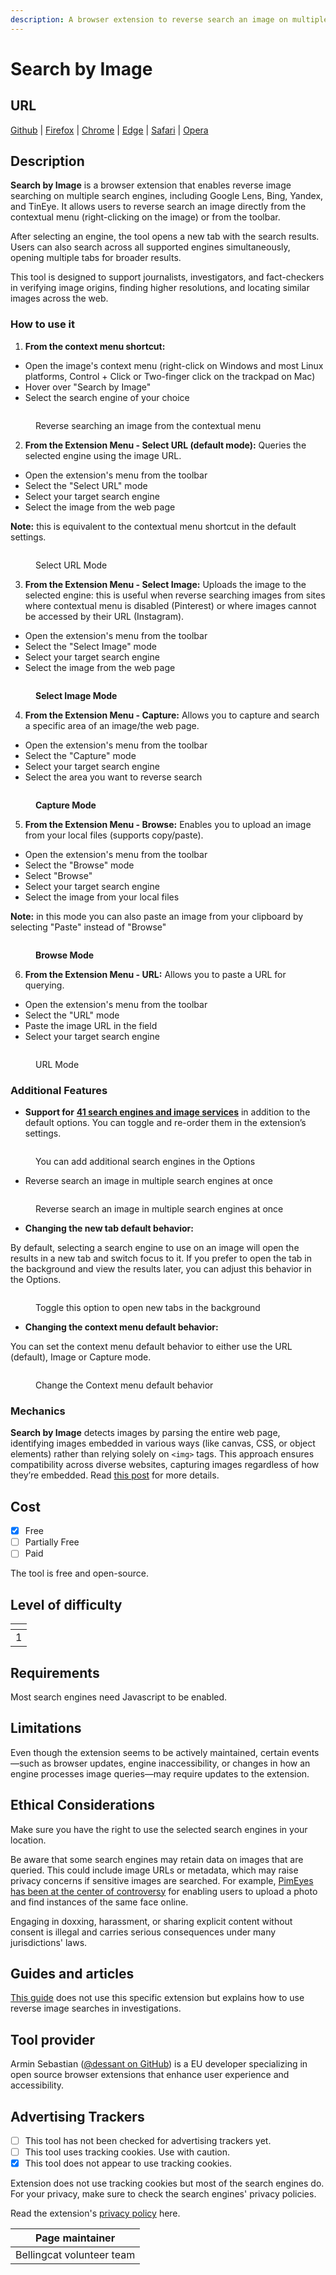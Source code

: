 ```yaml
---
description: A browser extension to reverse search an image on multiple search engines.
---
```


# Search by Image

## URL

[Github](https://github.com/dessant/search-by-image) | [Firefox](https://addons.mozilla.org/firefox/addon/search_by_image/) | [Chrome](https://chrome.google.com/webstore/detail/search-by-image/cnojnbdhbhnkbcieeekonklommdnndci) | [Edge](https://microsoftedge.microsoft.com/addons/detail/search-by-image/hckehkfhdkpmdlonmjaagiodlpjbonmc) | [Safari](https://apps.apple.com/us/app/search-by-image-for-safari/id1544552106?platform=mac) | [Opera](https://addons.opera.com/extensions/details/search-by-image/)

## Description

**Search by Image** is a browser extension that enables reverse image searching on multiple search engines, including Google Lens, Bing, Yandex, and TinEye. It allows users to reverse search an image directly from the contextual menu (right-clicking on the image) or from the toolbar.

After selecting an engine, the tool opens a new tab with the search results. Users can also search across all supported engines simultaneously, opening multiple tabs for broader results.

This tool is designed to support journalists, investigators, and fact-checkers in verifying image origins, finding higher resolutions, and locating similar images across the web.

### How to use it

1. **From the context menu shortcut:**

* Open the image's context menu (right-click on Windows and most Linux platforms, Control + Click or Two-finger click on the trackpad on Mac)
* Hover over "Search by Image"
* Select the search engine of your choice

<figure><img src=".gitbook/assets/1.webp" alt=""><figcaption><p>Reverse searching an image from the contextual menu</p></figcaption></figure>

2. **From the Extension Menu - Select URL (default mode):** Queries the selected engine using the image URL.

* Open the extension's menu from the toolbar
* Select the "Select URL" mode
* Select your target search engine
* Select the image from the web page

**Note:** this is equivalent to the contextual menu shortcut in the default settings.

<figure><img src=".gitbook/assets/2.webp" alt=""><figcaption><p>Select URL Mode</p></figcaption></figure>

3. **From the Extension Menu - Select Image:** Uploads the image to the selected engine: this is useful when reverse searching images from sites where contextual menu is disabled (Pinterest) or where images cannot be accessed by their URL (Instagram).

* Open the extension's menu from the toolbar
* Select the "Select Image" mode
* Select your target search engine
* Select the image from the web page

<figure><img src=".gitbook/assets/3.webp" alt=""><figcaption><p><strong>Select Image Mode</strong></p></figcaption></figure>

4. **From the Extension Menu - Capture:** Allows you to capture and search a specific area of an image/the web page.

* Open the extension's menu from the toolbar
* Select the "Capture" mode
* Select your target search engine
* Select the area you want to reverse search

<figure><img src=".gitbook/assets/4.webp" alt=""><figcaption><p><strong>Capture Mode</strong></p></figcaption></figure>

5. **From the Extension Menu - Browse:** Enables you to upload an image from your local files (supports copy/paste).

* Open the extension's menu from the toolbar
* Select the "Browse" mode
* Select "Browse"
* Select your target search engine
* Select the image from your local files

**Note:** in this mode you can also paste an image from your clipboard by selecting "Paste" instead of "Browse"

<figure><img src=".gitbook/assets/5.webp" alt=""><figcaption><p><strong>Browse Mode</strong></p></figcaption></figure>

6. **From the Extension Menu - URL:** Allows you to paste a URL for querying.

* Open the extension's menu from the toolbar
* Select the "URL" mode
* Paste the image URL in the field
* Select your target search engine

<figure><img src=".gitbook/assets/6.webp" alt=""><figcaption><p>URL Mode</p></figcaption></figure>

### Additional Features

* **Support for** [**41 search engines and image services**](https://github.com/dessant/search-by-image/wiki/Search-engines) in addition to the default options. You can toggle and re-order them in the extension’s settings.

<figure><img src=".gitbook/assets/9 (1).webp" alt=""><figcaption><p>You can add additional search engines in the Options</p></figcaption></figure>

* Reverse search an image in multiple search engines at once

<figure><img src=".gitbook/assets/8.webp" alt=""><figcaption><p>Reverse search an image in multiple search engines at once</p></figcaption></figure>

* **Changing the new tab default behavior:**

By default, selecting a search engine to use on an image will open the results in a new tab and switch focus to it. If you prefer to open the tab in the background and view the results later, you can adjust this behavior in the Options.

<figure><img src=".gitbook/assets/image (1).png" alt=""><figcaption><p>Toggle this option to open new tabs in the background</p></figcaption></figure>

* **Changing the context menu default behavior:**

You can set the context menu default behavior to either use the URL (default), Image or Capture mode.

<figure><img src=".gitbook/assets/image.png" alt=""><figcaption><p>Change the Context menu default behavior</p></figcaption></figure>

### Mechanics

**Search by Image** detects images by parsing the entire web page, identifying images embedded in various ways (like canvas, CSS, or object elements) rather than relying solely on `<img>` tags. This approach ensures compatibility across diverse websites, capturing images regardless of how they’re embedded. Read [this post](https://github.com/dessant/search-by-image/wiki/Why-is-the-extension-always-visible-in-the-context-menu%3F) for more details.

## Cost

* [x] Free
* [ ] Partially Free
* [ ] Paid

The tool is free and open-source.

## Level of difficulty

<table><thead><tr><th data-type="rating" data-max="5"></th></tr></thead><tbody><tr><td>1</td></tr></tbody></table>

## Requirements

Most search engines need Javascript to be enabled.

## Limitations

Even though the extension seems to be actively maintained, certain events—such as browser updates, engine inaccessibility, or changes in how an engine processes image queries—may require updates to the extension.

## Ethical Considerations

Make sure you have the right to use the selected search engines in your location.

Be aware that some search engines may retain data on images that are queried. This could include image URLs or metadata, which may raise privacy concerns if sensitive images are searched. For example, [PimEyes has been at the center of controversy](https://www.bbc.com/news/technology-63544169) for enabling users to upload a photo and find instances of the same face online.&#x20;

Engaging in doxxing, harassment, or sharing explicit content without consent is illegal and carries serious consequences under many jurisdictions' laws.

## Guides and articles

[This guide](https://www.bellingcat.com/resources/how-tos/2019/12/26/guide-to-using-reverse-image-search-for-investigations/) does not use this specific extension but explains how to use reverse image searches in investigations.

## Tool provider

Armin Sebastian ([@dessant on GitHub](https://github.com/dessant)) is a EU developer specializing in open source browser extensions that enhance user experience and accessibility.&#x20;

## Advertising Trackers

* [ ] This tool has not been checked for advertising trackers yet.
* [ ] This tool uses tracking cookies. Use with caution.
* [x] This tool does not appear to use tracking cookies.

Extension does not use tracking cookies but most of the search engines do. For your privacy, make sure to check the search engines' privacy policies.

Read the extension's [privacy policy](https://github.com/dessant/search-by-image/wiki/Privacy-policy) here.

| Page maintainer           |
| ------------------------- |
| Bellingcat volunteer team |
